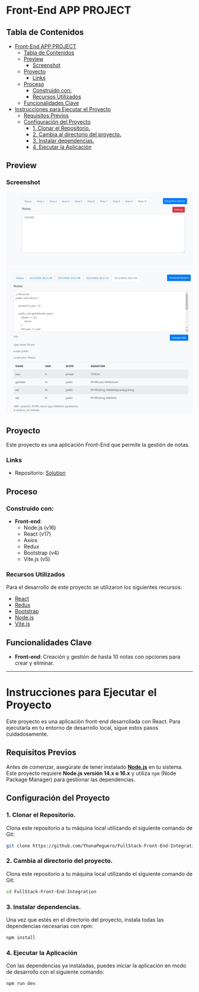 # Front-End APP PROJECT

## Tabla de Contenidos

- [Front-End APP PROJECT](#front-end-app-project)
  - [Tabla de Contenidos](#tabla-de-contenidos)
  - [Preview](#preview)
    - [Screenshot](#screenshot)
  - [Proyecto](#proyecto)
    - [Links](#links)
  - [Proceso](#proceso)
    - [Construido con:](#construido-con)
    - [Recursos Utilizados](#recursos-utilizados)
  - [Funcionalidades Clave](#funcionalidades-clave)
- [Instrucciones para Ejecutar el Proyecto](#instrucciones-para-ejecutar-el-proyecto)
  - [Requisitos Previos](#requisitos-previos)
  - [Configuración del Proyecto](#configuración-del-proyecto)
    - [1. Clonar el Repositorio.](#1-clonar-el-repositorio)
    - [2. Cambia al directorio del proyecto.](#2-cambia-al-directorio-del-proyecto)
    - [3. Instalar dependencias.](#3-instalar-dependencias)
    - [4. Ejecutar la Aplicación](#4-ejecutar-la-aplicación)

## Preview

### Screenshot

![Vista Front-End Ejercicio 1](./src/assets/img/v1.jpg)
![Vista Front-End Ejercicio 3](./src/assets/img/v2.jpg)

## Proyecto

Este proyecto es una aplicación Front-End que permite la gestión de notas.

### Links

- Repositorio: [Solution]([text](https://github.com/YhonaPeguero/front-end/master))

## Proceso

### Construido con:

- **Front-end**:
  - Node.js (v16)
  - React (v17)
  - Axios
  - Redux
  - Bootstrap (v4)
  - Vite.js (v5)

### Recursos Utilizados

Para el desarrollo de este proyecto se utilizaron los siguientes recursos:

- [React](https://es.reactjs.org/)
- [Redux](https://redux.js.org/)
- [Bootstrap](https://getbootstrap.com/)
- [Node.js](https://nodejs.org/en/)
- [Vite.js](https://vitejs.dev/guide/)

## Funcionalidades Clave

- **Front-end**: Creación y gestión de hasta 10 notas con opciones para crear y eliminar.
----------------

# Instrucciones para Ejecutar el Proyecto

Este proyecto es una aplicación front-end desarrollada con React. Para ejecutarla en tu entorno de desarrollo local, sigue estos pasos cuidadosamente.

## Requisitos Previos

Antes de comenzar, asegúrate de tener instalado **[Node.js](https://nodejs.org/)** en tu sistema. Este proyecto requiere **Node.js versión 14.x o 16.x** y utiliza `npm` (Node Package Manager) para gestionar las dependencias.

## Configuración del Proyecto

### 1. Clonar el Repositorio.

Clona este repositorio a tu máquina local utilizando el siguiente comando de Git:

```bash
git clone https://github.com/YhonaPeguero/FullStack-Front-End-Integration
```

### 2. Cambia al directorio del proyecto.

Clona este repositorio a tu máquina local utilizando el siguiente comando de Git:

```bash
cd FullStack-Front-End-Integration
```

### 3. Instalar dependencias.

Una vez que estés en el directorio del proyecto, instala todas las dependencias necesarias con npm:

```bash
npm install
```

### 4. Ejecutar la Aplicación

Con las dependencias ya instaladas, puedes iniciar la aplicación en modo de desarrollo con el siguiente comando:

```bash
npm run dev
```
